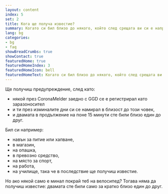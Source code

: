 ```yaml
---
layout: content
index: 5
set: 2
title: Кога ще получа известие?
summary: Когато си бил близо до някого, който след срещата ви си е направил тест и има коронавирус.
lang: bg
categories:
- bg
- faq
showBreadCrumbs: true
showContact: true
featuredHome: true
featuredHomeIndex: 3
featuredHomeIcon: bell
featuredHomeText: Когато си бил близо до някого, който след срещата ви си е направил тест и има коронавирус.
---
```


Ще получиш предупреждение, след като:
* някой през CoronaMelder заедно с GGD се е регистрирал като заразоносител
* и ти през изминалите дни си се намирал в близост до този човек,
* и двамата в продължение на поне 15 минути сте били близо един до друг.
 

Бил си например:
* навън за питие или хапване,
* в магазин,
* на опашка,
* в превозно средство,
* на място за спорт,
* на работа,
* на училище,
така че в последствие ще получиш известие.
 
Но ако някой само е минал покрай теб на велосипед? Тогава няма да получиш известие: двамата сте били само за кратко близо един до друг.
